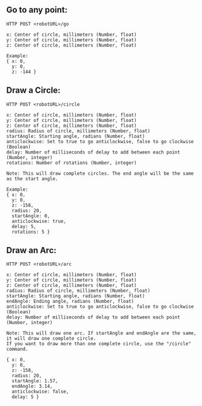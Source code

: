 ## Go to any point:
    HTTP POST <robotURL>/go

    x: Center of circle, millimeters (Number, float)
    y: Center of circle, millimeters (Number, float)
    z: Center of circle, millimeters (Number, float)

    Example:
    { x: 0,
      y: 0,
      z: -144 }

## Draw a Circle:
    HTTP POST <robotURL>/circle

    x: Center of circle, millimeters (Number, float)
    y: Center of circle, millimeters (Number, float)
    z: Center of circle, millimeters (Number, float)
    radius: Radius of circle, millimeters (Number, float)
    startAngle: Starting angle, radians (Number, float)
    anticlockwise: Set to true to go anticlockwise, false to go clockwise (Boolean)
    delay: Number of milliseconds of delay to add between each point (Number, integer)
    rotations: Number of rotations (Number, integer)

    Note: This will draw complete circles. The end angle will be the same as the start angle.

    Example:
    { x: 0,
      y: 0,
      z: -158,
      radius: 20,
      startAngle: 0,
      anticlockwise: true,
      delay: 5,
      rotations: 5 }

## Draw an Arc:
    HTTP POST <robotURL>/arc

    x: Center of circle, millimeters (Number, float)
    y: Center of circle, millimeters (Number, float)
    z: Center of circle, millimeters (Number, float)
    radius: Radius of circle, millimeters (Number, float)
    startAngle: Starting angle, radians (Number, float)
    endAngle: Ending angle, radians (Number, float)
    anticlockwise: Set to true to go anticlockwise, false to go clockwise (Boolean)
    delay: Number of milliseconds of delay to add between each point (Number, integer)

    Note: This will draw one arc. If startAngle and endAngle are the same, it will draw one complete circle.
    If you want to draw more than one complete circle, use the "/circle" command.

    { x: 0,
      y: 0,
      z: -158,
      radius: 20,
      startAngle: 1.57,
      endAngle: 3.14,
      anticlockwise: false,
      delay: 5 }
